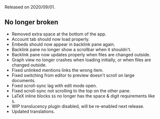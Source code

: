 Released on 2020/09/01.

## No longer broken

- Removed extra space at the bottom of the app.
- Account tab should now load properly.
- Embeds should now appear in backlink pane again.
- Backlink pane no longer show a scrollbar when it shouldn't.
- Backlink pane now updates properly when files are changed outside.
- Graph view no longer crashes when loading initially, or when files are changed outside.
- Fixed unlinked mentions links the wrong item.
- Fixed switching from editor to preview doesn't scroll on large documents.
- Fixed scroll-sync lag with edit mode open.
- Fixed scroll-sync not scrolling to the top on the other pane.
- LaTeX inline blocks `$$` no longer has the space & digit requirements like `$`.
- WIP translucency plugin disabled, will be re-enabled next release.
- Updated translations.
